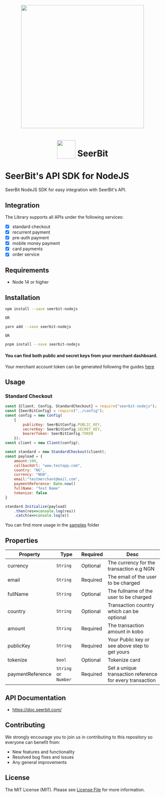 <div align="center">
 <img width="400" valign="top" src="https://assets.seerbitapi.com/images/seerbit_logo_type.png">
</div>

<h1 align="center">
  <img width="60" valign="bottom" src="https://nodejs.org/static/images/logo.svg">
   SeerBit
</h1>

# SeerBit's API SDK for NodeJS

SeerBit NodeJS SDK for easy integration with SeerBit's API.

## Integration

The Library supports all APIs under the following services:

- [x] standard checkout
- [x] recurrent payment
- [x] pre-auth payment
- [x] mobile money payment
- [x] card payments
- [x] order service

## Requirements

- Node 14 or higher

## Installation

```bash
npm install --save seerbit-nodejs

OR

yarn add --save seerbit-nodejs

OR

pnpm install --save seerbit-nodejs
```

#### You can find both public and secret keys from your merchant dashboard.

Your merchant account token can be generated following the guides [here](https://doc.seerbit.com/development-resources/key-encryption)

## Usage

### Standard Checkout

```js
const {Client, Config, StandardCheckout} = require("seerbit-nodejs");
const {SeerBitConfig} = require("../config");
const config = new Config(
    {
        publicKey: SeerBitConfig.PUBLIC_KEY,
        secretKey: SeerBitConfig.SECRET_KEY,
        bearerToken: SeerBitConfig.TOKEN
    });
const client = new Client(config);

const standard = new StandardCheckout(client);
const payload = {
    amount:100,
    callbackUrl: "www.testapp.com",
    country: "NG",
    currency: "NGN",
    email:"testmerchant@mail.com",
    paymentReference: Date.now()
    fullName: "Test Name"
    tokenize: false
}

standard.Initialize(payload)
    .then(res=>console.log(res))
    .catch(e=>console.log(e))
```

You can find more usage in the [samples](samples) folder

## Properties

| Property         | Type                 | Required | Desc                                                     |
| ---------------- | -------------------- | -------- | -------------------------------------------------------- |
| currency         | `String`             | Optional | The currency for the transaction e.g NGN                 |
| email            | `String`             | Required | The email of the user to be charged                      |
| fullName         | `String`             | Optional | The fullname of the user to be charged                   |
| country          | `String`             | Optional | Transaction country which can be optional                |
| amount           | `String`             | Required | The transaction amount in kobo                           |
| publicKey        | `String`             | Required | Your Public key or see above step to get yours           |
| tokenize         | `bool`               | Optional | Tokenize card                                            |
| paymentReference | `String` or `Number` | Required | Set a unique transaction reference for every transaction |

## API Documentation

- https://doc.seerbit.com/

## Contributing

We strongly encourage you to join us in contributing to this repository so everyone can benefit from:

- New features and functionality
- Resolved bug fixes and issues
- Any general improvements

## License

The MIT License (MIT). Please see [License File](LICENSE) for more information.
